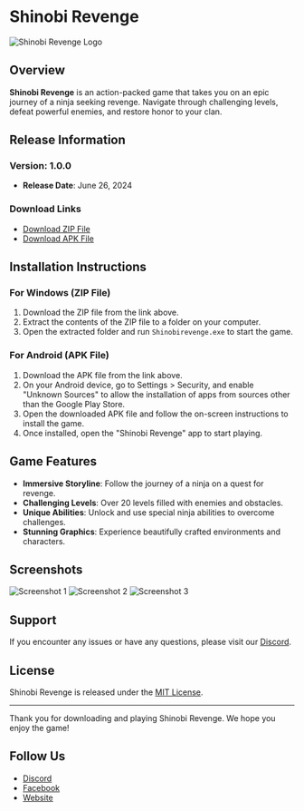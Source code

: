 # Shinobi Revenge

![Shinobi Revenge Logo](path/to/logo.png)

## Overview

**Shinobi Revenge** is an action-packed game that takes you on an epic journey of a ninja seeking revenge. Navigate through challenging levels, defeat powerful enemies, and restore honor to your clan.

## Release Information

### Version: 1.0.0

- **Release Date**: June 26, 2024

### Download Links

- [Download ZIP File](https://github.com/username/repository/releases/download/v1.0.0/shinobi_revenge.zip)
- [Download APK File](https://github.com/username/repository/releases/download/v1.0.0/shinobi_revenge.apk)

## Installation Instructions

### For Windows (ZIP File)

1. Download the ZIP file from the link above.
2. Extract the contents of the ZIP file to a folder on your computer.
3. Open the extracted folder and run `Shinobirevenge.exe` to start the game.

### For Android (APK File)

1. Download the APK file from the link above.
2. On your Android device, go to Settings > Security, and enable "Unknown Sources" to allow the installation of apps from sources other than the Google Play Store.
3. Open the downloaded APK file and follow the on-screen instructions to install the game.
4. Once installed, open the "Shinobi Revenge" app to start playing.

## Game Features

- **Immersive Storyline**: Follow the journey of a ninja on a quest for revenge.
- **Challenging Levels**: Over 20 levels filled with enemies and obstacles.
- **Unique Abilities**: Unlock and use special ninja abilities to overcome challenges.
- **Stunning Graphics**: Experience beautifully crafted environments and characters.

## Screenshots

![Screenshot 1](path/to/screenshot1.png)
![Screenshot 2](path/to/screenshot2.png)
![Screenshot 3](path/to/screenshot3.png)

## Support

If you encounter any issues or have any questions, please visit our [Discord](https://discord.gg/TK6qFfhv).

## License

Shinobi Revenge is released under the [MIT License](LICENSE).

---

Thank you for downloading and playing Shinobi Revenge. We hope you enjoy the game!

## Follow Us

- [Discord](https://discord.gg/TK6qFfhv)
- [Facebook](https://facebook.com/groups/shinobirevenge?_rdc=1&_rdr)
- [Website](https://playshinobirevenge.com)
